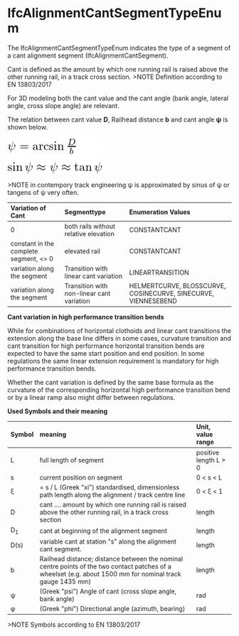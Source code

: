 IfcAlignmentCantSegmentTypeEnum
===============================

The IfcAlignmentCantSegmentTypeEnum indicates the type of a segment of a cant alignment segment (IfcAlignmentCantSegment). 

Cant is defined as the amount by which one running rail is raised above the other running rail, in a track cross section.
&gt;NOTE Definition according to EN 13803/2017

For 3D modeling both the cant value and the cant angle (bank angle, lateral angle, cross slope angle) are relevant.

The relation between cant value **D**, Railhead distance **b** and cant angle **&psi;** is shown below.

!["Cant angle &psi;"](../../figures/ifcalignmentcantsegmenttypeenum-CantAngle.png "Figure 1 &mdash; Cant angle, Cant, Railhead distance")

&gt;NOTE in contempory track engineering &psi; is approximated by sinus of &psi; or tangens of &psi; very often.



| Variation of Cant | Segmenttype        | Enumeration Values |
|:----|:------------------|:----------|
| 0 |  both rails without relative elevation        | CONSTANTCANT  |
| constant in the complete segment, <> 0 | elevated rail  | CONSTANTCANT |
| variation along the segment | Transition with linear cant variation | LINEARTRANSITION   |
| variation along the segment | Transition with non-linear cant variation | HELMERTCURVE, BLOSSCURVE, COSINECURVE, SINECURVE, VIENNESEBEND |

**Cant variation in high performance transition bends**

While for combinations of horizontal clothoids and linear cant transitions the extension along the base line differs in some cases, curvature transition and cant transition for high performance horizontal transition bends are expected to have the same start position and end position. In some regulations the same linear extension requirement is mandatory for high performance transition bends.

Whether the cant variation is defined by the same base formula as the curvature of the corresponding horizontal high performance transition bend or by a linear ramp also might differ between regulations.




**Used Symbols and their meaning**

| Symbol | meaning  | Unit, value range |
|:----|:------------------|:----------|
| L | full length of segment        | positive length  L > 0 |
| s | current position on segment        | 0 < s < L |
| &xi;  |  = s / L  (Greek "xi") standardised, dimensionless path length along the alignment / track centre line        | 0 < &xi; < 1 |
|  D |  cant .... amount by which one running rail is raised above the other running rail, in a track cross section         | length  |
| D<sub>1</sub> | cant at beginning of the alignment segment        | length  |
| D(s) | variable cant at station "s" along the alignment cant segment.  | length |
|  b |  Railhead distance;  distance between the nominal centre points of the two contact patches of a wheelset (e.g. about 1500 mm for nominal track gauge 1435 mm)        | length  |
| &psi; | (Greek "psi") Angle of cant (cross slope angle, bank angle)        | rad |
| &phi; | (Greek "phi") Directional angle (azimuth, bearing)  | rad |

&gt;NOTE Symbols according to EN 13803/2017
